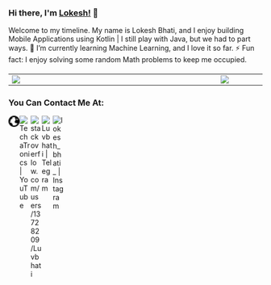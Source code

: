 ### Hi there, I'm [Lokesh!](https://bhati1998.github.io/lokesh.github.io/) 👋


<p align="left">
Welcome to my timeline. My name is Lokesh Bhati, and I enjoy building Mobile Applications using Kotlin | I still play with Java, but we had to part ways. 
 🌱 I’m currently learning Machine Learning, and I love it so far.
 ⚡ Fun fact: I enjoy solving some random Math problems to keep me occupied.
<h5 align="left">
<center>
<table>
  <tr>
      <td><img width="400px" align="left" src="https://github-readme-stats.vercel.app/api/top-langs/?username=Bhati1998&hide=html&layout=compact" /></td>
      <td><img width="495px" align="left" src="https://github-readme-stats.vercel.app/api?username=Bhati1998&theme=default" /></td>
  </tr>   
</table>
</center>

### You Can Contact Me At:

[<img align="left" alt="bhati1998.github.io/lokesh.github.io/" width="22px" src="https://raw.githubusercontent.com/iconic/open-iconic/master/svg/globe.svg" />][website]
[<img align="left" alt="TechaTronics | YouTube" width="22px" src="https://cdn.jsdelivr.net/npm/simple-icons@v3/icons/youtube.svg" />][youtube]
[<img align="left" alt="stackoverflow.com/users/13728209/Luvbhati" width="22px" src="https://cdn.jsdelivr.net/npm/simple-icons@3.4.0/icons/stackoverflow.svg" />][stackoverflow]
[<img align="left" alt="Luvbhati | Telegram" width="22px" src="https://cdn.jsdelivr.net/npm/simple-icons@3.4.0/icons/telegram.svg" />][telegram]
[<img align="left" alt="lokesh_bhati_ | Instagram" width="22px" src="https://cdn.jsdelivr.net/npm/simple-icons@v3/icons/instagram.svg" />][instagram]

<br />
  

[website]: https://bhati1998.github.io/lokesh.github.io/
[telegram]: https://t.me/Luvbhati
[youtube]: https://www.youtube.com/c/TechaTronics
[instagram]: https://instagram.com/lokesh_bhati_
[stackoverflow]: https://stackoverflow.com/users/13728209/Luvbhati
[mainprofile]: https://github.com/Bhati1998
